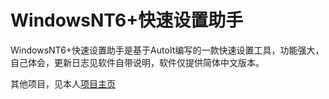 # WindowsNT6+快速设置助手
WindowsNT6+快速设置助手是基于AutoIt编写的一款快速设置工具，功能强大，自己体会，更新日志见软件自带说明，软件仅提供简体中文版本。

其他项目，见本人[项目主页](https://czytcn.github.io)
